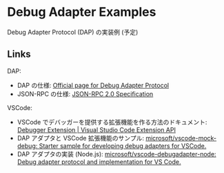 # Debug Adapter Examples

Debug Adapter Protocol (DAP) の実装例 (予定)

## Links

DAP:

- DAP の仕様: [Official page for Debug Adapter Protocol](https://microsoft.github.io/debug-adapter-protocol/)
- JSON-RPC の仕様: [JSON-RPC 2.0 Specification](https://www.jsonrpc.org/specification)

VSCode:

- VSCode でデバッガーを提供する拡張機能を作る方法のドキュメント: [Debugger Extension | Visual Studio Code Extension API](https://code.visualstudio.com/api/extension-guides/debugger-extension)
- DAP アダプタと VSCode 拡張機能のサンプル: [microsoft/vscode-mock-debug\: Starter sample for developing debug adapters for VSCode.](https://github.com/microsoft/vscode-mock-debug)
- DAP アダプタの実装 (Node.js): [microsoft/vscode-debugadapter-node\: Debug adapter protocol and implementation for VS Code.](https://github.com/Microsoft/vscode-debugadapter-node)
